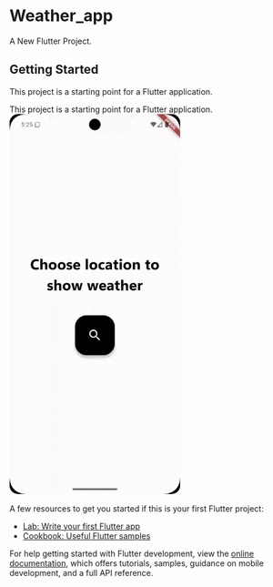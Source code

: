 # Weather_app

A New Flutter Project.

## Getting Started

This project is a starting point for a Flutter application.

This project is a starting point for a Flutter application.
<img src="gif/weather.gif" style="width: 300px; border-radius: 15px;">

A few resources to get you started if this is your first Flutter project:

- [Lab: Write your first Flutter app](https://docs.flutter.dev/get-started/codelab)
- [Cookbook: Useful Flutter samples](https://docs.flutter.dev/cookbook)

For help getting started with Flutter development, view the
[online documentation](https://docs.flutter.dev/), which offers tutorials,
samples, guidance on mobile development, and a full API reference.
